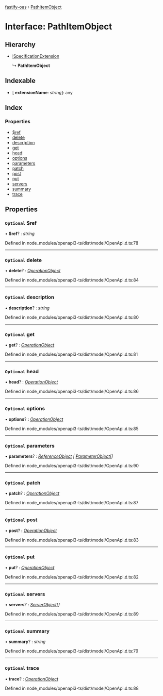 [fastify-oas](../README.md) › [PathItemObject](pathitemobject.md)

# Interface: PathItemObject

## Hierarchy

* [ISpecificationExtension](ispecificationextension.md)

  ↳ **PathItemObject**

## Indexable

* \[ **extensionName**: *string*\]: any

## Index

### Properties

* [$ref](pathitemobject.md#optional-ref)
* [delete](pathitemobject.md#optional-delete)
* [description](pathitemobject.md#optional-description)
* [get](pathitemobject.md#optional-get)
* [head](pathitemobject.md#optional-head)
* [options](pathitemobject.md#optional-options)
* [parameters](pathitemobject.md#optional-parameters)
* [patch](pathitemobject.md#optional-patch)
* [post](pathitemobject.md#optional-post)
* [put](pathitemobject.md#optional-put)
* [servers](pathitemobject.md#optional-servers)
* [summary](pathitemobject.md#optional-summary)
* [trace](pathitemobject.md#optional-trace)

## Properties

### `Optional` $ref

• **$ref**? : *string*

Defined in node_modules/openapi3-ts/dist/model/OpenApi.d.ts:78

___

### `Optional` delete

• **delete**? : *[OperationObject](operationobject.md)*

Defined in node_modules/openapi3-ts/dist/model/OpenApi.d.ts:84

___

### `Optional` description

• **description**? : *string*

Defined in node_modules/openapi3-ts/dist/model/OpenApi.d.ts:80

___

### `Optional` get

• **get**? : *[OperationObject](operationobject.md)*

Defined in node_modules/openapi3-ts/dist/model/OpenApi.d.ts:81

___

### `Optional` head

• **head**? : *[OperationObject](operationobject.md)*

Defined in node_modules/openapi3-ts/dist/model/OpenApi.d.ts:86

___

### `Optional` options

• **options**? : *[OperationObject](operationobject.md)*

Defined in node_modules/openapi3-ts/dist/model/OpenApi.d.ts:85

___

### `Optional` parameters

• **parameters**? : *[ReferenceObject](referenceobject.md) | [ParameterObject](parameterobject.md)[]*

Defined in node_modules/openapi3-ts/dist/model/OpenApi.d.ts:90

___

### `Optional` patch

• **patch**? : *[OperationObject](operationobject.md)*

Defined in node_modules/openapi3-ts/dist/model/OpenApi.d.ts:87

___

### `Optional` post

• **post**? : *[OperationObject](operationobject.md)*

Defined in node_modules/openapi3-ts/dist/model/OpenApi.d.ts:83

___

### `Optional` put

• **put**? : *[OperationObject](operationobject.md)*

Defined in node_modules/openapi3-ts/dist/model/OpenApi.d.ts:82

___

### `Optional` servers

• **servers**? : *[ServerObject](serverobject.md)[]*

Defined in node_modules/openapi3-ts/dist/model/OpenApi.d.ts:89

___

### `Optional` summary

• **summary**? : *string*

Defined in node_modules/openapi3-ts/dist/model/OpenApi.d.ts:79

___

### `Optional` trace

• **trace**? : *[OperationObject](operationobject.md)*

Defined in node_modules/openapi3-ts/dist/model/OpenApi.d.ts:88
